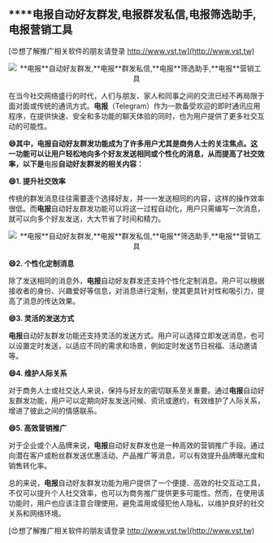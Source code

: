 ## ****电报**自动好友群发,**电报**群发私信,**电报**筛选助手,**电报**营销工具**

[😍想了解推广相关软件的朋友请登录 http://www.vst.tw](http://www.vst.tw)

 <center><img src="https://vst.tw/MP4/tuiguang/png/0.png" alt="**电报**自动好友群发,**电报**群发私信,**电报**筛选助手,**电报**营销工具"></center>

在当今社交网络盛行的时代，人们与朋友、家人和同事之间的交流已经不再局限于面对面或传统的通讯方式。**电报**（Telegram）作为一款备受欢迎的即时通讯应用程序，在提供快速、安全和多功能的聊天体验的同时，也为用户提供了更多社交互动的可能性。

**😄其中，**电报**自动好友群发功能成为了许多用户尤其是商务人士的关注焦点。这一功能可以让用户轻松地向多个好友发送相同或个性化的消息，从而提高了社交效率，以下是**电报**自动好友群发的相关内容：**

**😄1. 提升社交效率**

传统的群发消息往往需要逐个选择好友，并一一发送相同的内容，这样的操作效率很低。而**电报**自动好友群发功能可以将这一过程自动化，用户只需编写一次消息，就可以向多个好友发送，大大节省了时间和精力。

 <center><img src="https://vst.tw/MP4/tuiguang/png/6.png" alt="**电报**自动好友群发,**电报**群发私信,**电报**筛选助手,**电报**营销工具"></center>

**😄2. 个性化定制消息**

除了发送相同的消息外，**电报**自动好友群发还支持个性化定制消息。用户可以根据接收者的身份、兴趣爱好等信息，对消息进行定制，使其更具针对性和吸引力，提高了消息的传达效果。

**😄3. 灵活的发送方式**

**电报**自动好友群发功能还支持灵活的发送方式。用户可以选择立即发送消息，也可以设置定时发送，以适应不同的需求和场景，例如定时发送节日祝福、活动邀请等。

**😄4. 维护人际关系**

对于商务人士或社交达人来说，保持与好友的密切联系至关重要。通过**电报**自动好友群发功能，用户可以定期向好友发送问候、资讯或邀约，有效维护了人际关系，增进了彼此之间的情感联系。

**😄5. 高效营销推广**

对于企业或个人品牌来说，**电报**自动好友群发也是一种高效的营销推广手段。通过向潜在客户或粉丝群发送优惠活动、产品推广等消息，可以有效提升品牌曝光度和销售转化率。

总的来说，**电报**自动好友群发功能为用户提供了一个便捷、高效的社交互动工具，不仅可以提升个人社交效率，也可以为商务推广提供更多可能性。然而，在使用该功能时，用户也应该注意合理使用，避免滥用或侵犯他人隐私，以维护良好的社交关系和网络环境。

[😍想了解推广相关软件的朋友请登录 http://www.vst.tw](http://www.vst.tw)



